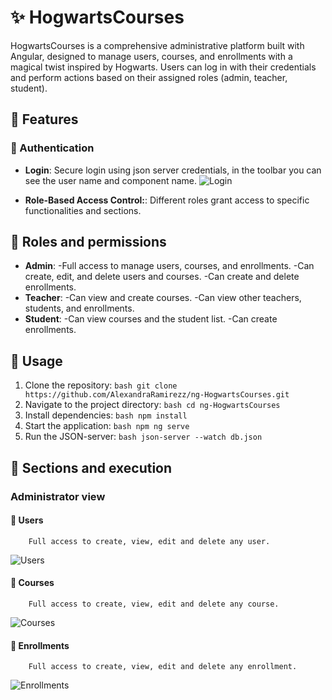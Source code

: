 # ✨ HogwartsCourses

HogwartsCourses is a comprehensive administrative platform built with Angular, designed to manage users, courses, and enrollments with a magical twist inspired by Hogwarts. Users can log in with their credentials and perform actions based on their assigned roles (admin, teacher, student).

## 📝 Features
### 🎯 Authentication
- **Login**: Secure login using json server credentials, in the toolbar you can see the user name and component name.
  ![Login](./src/assets/images/execution/login.gif)

- **Role-Based Access Control:**: Different roles grant access to specific functionalities and sections.

## 📝 Roles and permissions
  - **Admin**:
    -Full access to manage users, courses, and enrollments.
    -Can create, edit, and delete users and courses.
    -Can create and delete enrollments.
  - **Teacher**:
    -Can view and create courses.
    -Can view other teachers, students, and enrollments.
  - **Student**:
    -Can view courses and the student list.
    -Can create enrollments.

## 📝 Usage
  1. Clone the repository:
    ```bash
    git clone https://github.com/AlexandraRamirezz/ng-HogwartsCourses.git
    ```
  2. Navigate to the project directory:
    ```bash
    cd ng-HogwartsCourses
    ```
  3. Install dependencies:
    ```bash
    npm install
    ```
  4. Start the application:
    ```bash
    npm ng serve
    ```
  5. Run the JSON-server:
    ```bash
    json-server --watch db.json
    ```

## 📝 Sections and execution
### Administrator view
#### 🎯 Users
        Full access to create, view, edit and delete any user.
  ![Users](./src/assets/images/execution/users.gif)

#### 🎯 Courses
        Full access to create, view, edit and delete any course.
  ![Courses](./src/assets/images/execution/courses.gif)

#### 🎯 Enrollments
        Full access to create, view, edit and delete any enrollment.
  ![Enrollments](./src/assets/images/execution/enrollments.gif)
